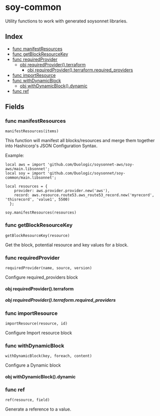 # soy-common

Utility functions to work with generated soysonnet libraries.

## Index

* [func manifestResources](#func-manifestresources)
* [func getBlockResourceKey](#func-getblockresourcekey)
* [func requiredProvider](#func-requiredprovider)
  * [obj requiredProvider().terraform](#obj-requiredproviderterraform)
    * [obj requiredProvider().terraform.required_providers](#obj-requiredproviderterraformrequiredproviders)
* [func importResource](#func-importresource)
* [func withDynamicBlock](#func-withdynamicblock)
  * [obj withDynamicBlock().dynamic](#obj-withdynamicblockdynamic)
* [func ref](#func-ref)

## Fields

### func manifestResources

```jsonnet
manifestResources(items)
```

This function will manifest all blocks/resources and merge them together into Hashicorp's JSON Configuration Syntax.

Example:

```jsonnet
local aws = import 'github.com/Duologic/soysonnet-aws/soy-aws/main.libsonnet';
local soy = import 'github.com/Duologic/soysonnet/soy-common/main.libsonnet';

local resources = {
    provider: aws.provider.provider.new('aws'),
    record: aws.resource.route53.aws_route53_record.new('myrecord', 'thisrecord', 'value1', 5500)
  };

soy.manifestResources(resources)
```

### func getBlockResourceKey

```jsonnet
getBlockResourceKey(resource)
```

Get the block, potential resource and key values for a block.

### func requiredProvider

```jsonnet
requiredProvider(name, source, version)
```

Configure required_providers block

#### obj requiredProvider().terraform

##### obj requiredProvider().terraform.required_providers

### func importResource

```jsonnet
importResource(resource, id)
```

Configure Import resource block

### func withDynamicBlock

```jsonnet
withDynamicBlock(key, foreach, content)
```

Configure a Dynamic block

#### obj withDynamicBlock().dynamic

### func ref

```jsonnet
ref(resource, field)
```

Generate a reference to a value.

